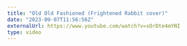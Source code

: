 ```yaml
---
title: "Old Old Fashioned (Frightened Rabbit cover)"
date: "2023-09-07T11:56:56Z"
externalUrl: https://www.youtube.com/watch?v=sOrDte4mYNI
type: video
---
```

